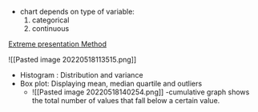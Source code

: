 
- chart depends on type of variable: 
	1. categorical
	2. continuous

[Extreme presentation Method](http://extremepresentation.com)

![[Pasted image 20220518113515.png]]

- Histogram : Distribution and variance
- Box plot: Displaying mean, median quartile and  outliers
	- ![[Pasted image 20220518140254.png]]
-cumulative graph shows the total number of values that fall below a certain value.



	